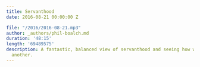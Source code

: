 ```yaml
---
title: Servanthood
date: 2016-08-21 00:00:00 Z

file: "/2016/2016-08-21.mp3"
author: _authors/phil-boalch.md
duration: '48:15'
length: '69489575'
description: A fantastic, balanced view of servanthood and seeing how we serve one
  another.
---
```

